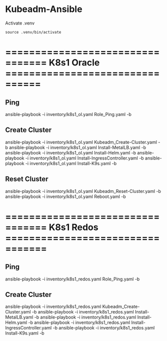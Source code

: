 # Kubeadm-Ansible

Activate .venv 
```
source .venv/bin/activate
```

# ================================= K8s1 Oracle ================================

## Ping
ansible-playbook -i inventory/k8s1_ol.yaml Role_Ping.yaml -b

## Create Cluster 
ansible-playbook -i inventory/k8s1_ol.yaml Kubeadm_Create-Cluster.yaml -b
ansible-playbook -i inventory/k8s1_ol.yaml Install-MetalLB.yaml -b
ansible-playbook -i inventory/k8s1_ol.yaml Install-Helm.yaml -b
ansible-playbook -i inventory/k8s1_ol.yaml Install-IngressController.yaml -b
ansible-playbook -i inventory/k8s1_ol.yaml Install-K9s.yaml -b

## Reset Cluster
ansible-playbook -i inventory/k8s1_ol.yaml Kubeadm_Reset-Cluster.yaml -b
ansible-playbook -i inventory/k8s1_ol.yaml Reboot.yaml -b

# ================================= K8s1 Redos =================================

## Ping
ansible-playbook -i inventory/k8s1_redos.yaml Role_Ping.yaml -b

## Create Cluster 
ansible-playbook -i inventory/k8s1_redos.yaml Kubeadm_Create-Cluster.yaml -b
ansible-playbook -i inventory/k8s1_redos.yaml Install-MetalLB.yaml -b
ansible-playbook -i inventory/k8s1_redos.yaml Install-Helm.yaml -b
ansible-playbook -i inventory/k8s1_redos.yaml Install-IngressController.yaml -b
ansible-playbook -i inventory/k8s1_redos.yaml Install-K9s.yaml -b